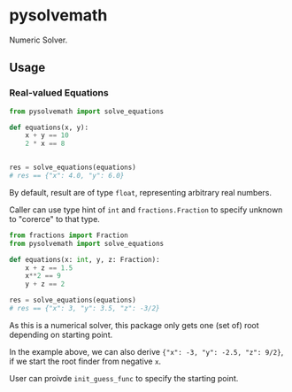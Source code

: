 # pysolvemath
Numeric Solver.

## Usage

### Real-valued Equations

```python
from pysolvemath import solve_equations

def equations(x, y):
    x + y == 10
    2 * x == 8


res = solve_equations(equations)  
# res == {"x": 4.0, "y": 6.0}
```

By default, result are of type `float`, representing arbitrary real numbers.

Caller can use type hint of `int` and `fractions.Fraction` to specify unknown to "corerce" to that type. 

```python
from fractions import Fraction
from pysolvemath import solve_equations

def equations(x: int, y, z: Fraction):
    x + z == 1.5
    x**2 == 9
    y + z == 2

res = solve_equations(equations)
# res == {"x": 3, "y": 3.5, "z": -3/2}
```

As this is a numerical solver, this package only gets one (set of) root depending on starting point.

In the example above, we can also derive `{"x": -3, "y": -2.5, "z": 9/2}`, if we start the root finder from negative `x`.

User can proivde `init_guess_func` to specify the starting point.
